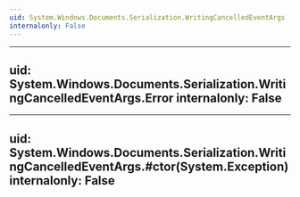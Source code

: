 ```yaml
---
uid: System.Windows.Documents.Serialization.WritingCancelledEventArgs
internalonly: False
---
```


---
uid: System.Windows.Documents.Serialization.WritingCancelledEventArgs.Error
internalonly: False
---

---
uid: System.Windows.Documents.Serialization.WritingCancelledEventArgs.#ctor(System.Exception)
internalonly: False
---

